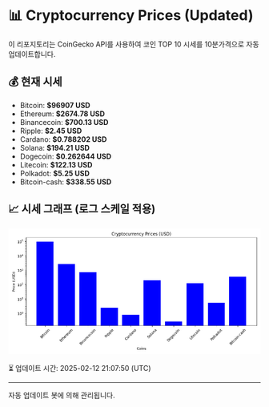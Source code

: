 
# 📊 Cryptocurrency Prices (Updated)

이 리포지토리는 CoinGecko API를 사용하여 코인 TOP 10 시세를 10분가격으로 자동 업데이트합니다.

## 💰 현재 시세
- Bitcoin: **$96907 USD**
- Ethereum: **$2674.78 USD**
- Binancecoin: **$700.13 USD**
- Ripple: **$2.45 USD**
- Cardano: **$0.788202 USD**
- Solana: **$194.21 USD**
- Dogecoin: **$0.262644 USD**
- Litecoin: **$122.13 USD**
- Polkadot: **$5.25 USD**
- Bitcoin-cash: **$338.55 USD**

## 📈 시세 그래프 (로그 스케일 적용)
![Crypto Prices](crypto_prices.png)

⏳ 업데이트 시간: 2025-02-12 21:07:50 (UTC)

---
자동 업데이트 봇에 의해 관리됩니다.
